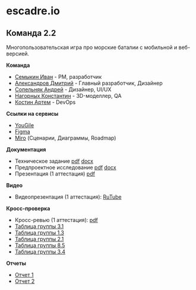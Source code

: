 # escadre.io
## Команда 2.2
Многопользовательская игра про морские баталии с мобильной и веб-версией.

**Команда**  
- [Семыкин Иван](https://github.com/GoshaNumberOne) - PM, разработчик
- [Александров Дмитрий](https://github.com/wmaZHnitXu) - Главный разработчик, Дизайнер
- [Сопельняк Андрей](https://github.com/SopelnyakAV) - Дизайнер, UI/UX
- [Нагорных Константин](https://github.com/FOSst2003) - 3D-моделлер, QA
- [Костин Артем](https://github.com/tokice) - DevOps
  
**Ссылки на сервисы**  
- [YouGile](https://ru.yougile.com/board/g1z4t5cqzm61)
- [Figma](https://www.figma.com/design/E5FNldMtgniGvgm3dz9f1t/escadre.io-UI?node-id=0-1&p=f&t=RJqkCo7Fw6hZ4klz-0)  
- [Miro](https://miro.com/welcomeonboard/aG5OY2NHOVlJNmMreHVONi91OEZiWi9FaS84ZWp3YkM1TDlQaGdDWVlyUWFDVXVEUVl2c1dLWHVpWDd3QWdzZ3pjMDZXbUxsbkpHRmNINnE3eU95WGdnMTZPR2lqR2RwemFKVVQwNDhkODl5RXNzNzhsYVcvOTU1Y0VKeHFrVGxNakdSWkpBejJWRjJhRnhhb1UwcS9BPT0hdjE=?share_link_id=873435599889) (Сценарии, Диаграммы, Roadmap)   

**Документация**  
- Техническое задание [pdf](https://github.com/GoshaNumberOne/escadre.io/blob/main/Documentation/Техническое%20Задание.pdf) [docx](https://github.com/GoshaNumberOne/escadre.io/blob/main/Documentation/Техническое%20Задание.docx)
- Предпроектное исследование [pdf](https://github.com/GoshaNumberOne/escadre.io/blob/main/Documentation/Предпроектное%20Исследование.pdf) [docx](https://github.com/GoshaNumberOne/escadre.io/blob/main/Documentation/Предпроектное%20Исследование.docx)
- Презентация (1 аттестация) [pdf](https://github.com/GoshaNumberOne/escadre.io/blob/main/Documentation/Презентация%20(Аттестация%201).pdf)

**Видео**  
- Видеопрезентация (1 аттестация): [RuTube](https://rutube.ru/video/private/438c1e4a8bb62eb14a7ff71f02b8cfe7/?p=Hfu5rN4Zz8zp74hpClCSIQ)
  
**Кросс-проверка**  
- Кросс-ревью (1 аттестация): [pdf](https://github.com/GoshaNumberOne/escadre.io/blob/main/documentation/Кросс-ревью%20(1%20аттестация).pdf)
- [Таблица группы 3.1](https://github.com/Shao-Lin/Music-dating/blob/main/documentation/ВГУ-ТП.%20Чеклист%201%20этап%203.1%20команда.pdf)
- [Таблица группы 1.3](https://github.com/Aleygv/Fishing_game/blob/main/Documents/ВГУ-ТП.%20Чеклист%201%20этап%201г3к%20-%20чеклист.pdf)
- [Таблица группы 2.1](https://github.com/2group1team/VoiceChef/blob/master/Documentation/ВГУ-ТП.%20Чеклист%201%20этап%202г1к%20-%20чеклист.pdf)
- [Таблица группы 8.5](https://docs.google.com/spreadsheets/d/14pd8UNl85quk7TuTDoyfVe29yNMbXnO-Itg9Sz_2X3g/edit?gid=995648071#gid=995648071)
- [Таблица группы 3.4](https://github.com/uyrtryu/MindCard/blob/main/Documentation/checklist1atta.pdf)

**Отчеты**
- [Отчет 1](https://github.com/GoshaNumberOne/escadre.io/blob/main/Documentation/Отчет_1.pdf)
- [Отчет 2](https://github.com/GoshaNumberOne/escadre.io/blob/main/Documentation/Отчет_2.pdf)

